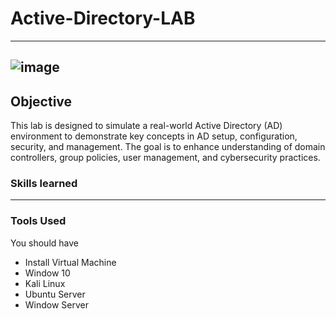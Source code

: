 # Active-Directory-LAB

---
![image](https://github.com/user-attachments/assets/48bb9818-1297-4400-82b2-7b1b4229325e)
---
## Objective
This lab is designed to simulate a real-world Active Directory (AD) environment to demonstrate key concepts in AD setup, configuration, security, and management. The goal is to enhance understanding of domain controllers, group policies, user management, and cybersecurity practices.

### Skills learned


---

### Tools Used
You should have 
- Install Virtual Machine
- Window 10
- Kali Linux
- Ubuntu Server
- Window Server
